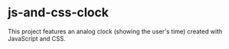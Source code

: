 # js-and-css-clock
This project features an analog clock (showing the user's time) created with JavaScript and CSS.
